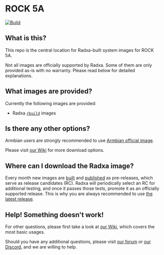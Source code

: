 # ROCK 5A
[![Build](https://github.com/radxa-build/rock-5a/workflows/Build/badge.svg)](https://github.com/radxa-build/rock-5a/actions/workflows/build.yml)

## What is this?

This repo is the central location for Radxa-built system images for ROCK 5A.

Not all images are officially supported by Radxa. Some of them are only provided as-is with no warranty. Please read below for detailed explanations.

## What images are provided?

Currently the following images are provided:
* Radxa [`rbuild`](https://github.com/radxa-repo/rbuild) images

## Is there any other options?

Armbian users are strongly recommended to use [Armbian official image](https://www.armbian.com/rock-5a/).

Please visit [our Wiki](https://wiki.radxa.com/Rock5/downloads) for more download options.

## Where can I download the Radxa image?

Every month new images are [built](https://github.com/radxa-build/rock-5a/actions/workflows/build.yml) and [published](https://github.com/radxa-build/rock-5a/releases) as pre-releases, which serve as release candidates (RC). Radxa will periodically select an RC for additional testing, and once it passes those tests, promote it as an officially supported release. This is why you are always recommended to use [the latest release](https://github.com/radxa-build/rock-5a/releases/latest).

## Help! Something doesn't work!

For other questions, please first take a look at [our Wiki](https://wiki.radxa.com/Rock5), which covers the most basic usages.

Should you have any additional questions, please visit [our forum](https://forum.radxa.com/) or [our Discord](https://rock.sh/go), and we are willing to help.
